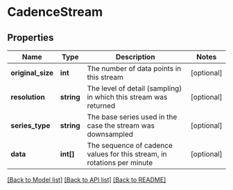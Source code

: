 # CadenceStream

## Properties
Name | Type | Description | Notes
------------ | ------------- | ------------- | -------------
**original_size** | **int** | The number of data points in this stream | [optional] 
**resolution** | **string** | The level of detail (sampling) in which this stream was returned | [optional] 
**series_type** | **string** | The base series used in the case the stream was downsampled | [optional] 
**data** | **int[]** | The sequence of cadence values for this stream, in rotations per minute | [optional] 

[[Back to Model list]](../README.md#documentation-for-models) [[Back to API list]](../README.md#documentation-for-api-endpoints) [[Back to README]](../README.md)


